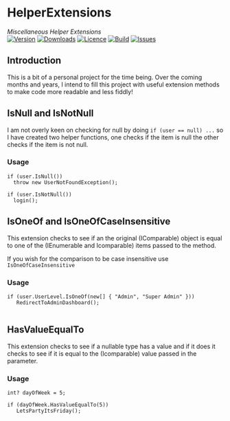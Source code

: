 # HelperExtensions
_Miscellaneous Helper Extensions_   
[![Version](https://img.shields.io/nuget/v/Midnite81.HelperExtensions.svg)](https://www.nuget.org/packages/Midnite81.HelperExtensions/) [![Downloads](https://img.shields.io/nuget/dt/Midnite81.HelperExtensions.svg)](https://www.nuget.org/packages/Midnite81.HelperExtensions/) [![Licence](https://img.shields.io/github/license/midnite81/HelperExtensions.svg)](https://github.com/midnite81/HelperExtensions/blob/master/LICENSE) [![Build](https://travis-ci.org/midnite81/HelperExtensions.svg?branch=master)](https://travis-ci.org/midnite81/HelperExtensions) [![Issues](https://img.shields.io/github/issues/midnite81/HelperExtensions.svg)](https://github.com/midnite81/HelperExtensions/issues)

## Introduction

This is a bit of a personal project for the time being. Over the coming
months and years, I intend to fill this project with useful extension
methods to make code more readable and less fiddly! 

## IsNull and IsNotNull

I am not overly keen on checking for null by doing `if (user == null) ...`
so I have created two helper functions, one checks if the item is null
the other checks if the item is not null. 

### Usage

```
if (user.IsNull())
  throw new UserNotFoundException();
  
if (user.IsNotNull())
  login();  
```

## IsOneOf and IsOneOfCaseInsensitive

This extension checks to see if an the original (IComparable) object is 
equal to one of the (IEnumerable and Icomparable) items passed to the 
method. 

If you wish for the comparison to be case insensitive use 
`IsOneOfCaseInsensitive`

### Usage

```
if (user.UserLevel.IsOneOf(new[] { "Admin", "Super Admin" }))
   RedirectToAdminDashboard();
 
```

## HasValueEqualTo

This extension checks to see if a nullable type has a value and if it 
does it checks to see if it is equal to the (Icomparable) value passed 
in the parameter.

### Usage

```
int? dayOfWeek = 5;

if (dayOfWeek.HasValueEqualTo(5))
   LetsPartyItsFriday();
 
```